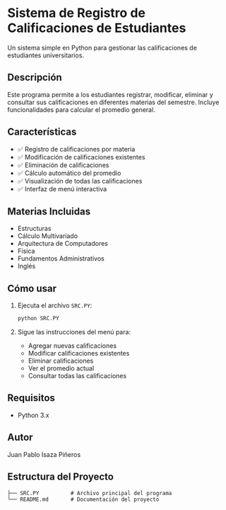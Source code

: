 # Sistema de Registro de Calificaciones de Estudiantes

Un sistema simple en Python para gestionar las calificaciones de estudiantes universitarios.

## Descripción

Este programa permite a los estudiantes registrar, modificar, eliminar y consultar sus calificaciones en diferentes materias del semestre. Incluye funcionalidades para calcular el promedio general.

## Características

- ✅ Registro de calificaciones por materia
- ✅ Modificación de calificaciones existentes
- ✅ Eliminación de calificaciones
- ✅ Cálculo automático del promedio
- ✅ Visualización de todas las calificaciones
- ✅ Interfaz de menú interactiva

## Materias Incluidas

- Estructuras
- Cálculo Multivariado
- Arquitectura de Computadores
- Física
- Fundamentos Administrativos
- Inglés

## Cómo usar

1. Ejecuta el archivo `SRC.PY`:
   ```bash
   python SRC.PY
   ```

2. Sigue las instrucciones del menú para:
   - Agregar nuevas calificaciones
   - Modificar calificaciones existentes
   - Eliminar calificaciones
   - Ver el promedio actual
   - Consultar todas las calificaciones

## Requisitos

- Python 3.x

## Autor

Juan Pablo Isaza Piñeros

## Estructura del Proyecto

```
├── SRC.PY          # Archivo principal del programa
└── README.md       # Documentación del proyecto
```
